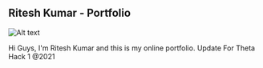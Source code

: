 ## Ritesh Kumar - Portfolio
![Alt text](/img/mypic2.jpeg)


Hi Guys, I'm Ritesh Kumar and this is my online portfolio. Update For Theta Hack 1 @2021
